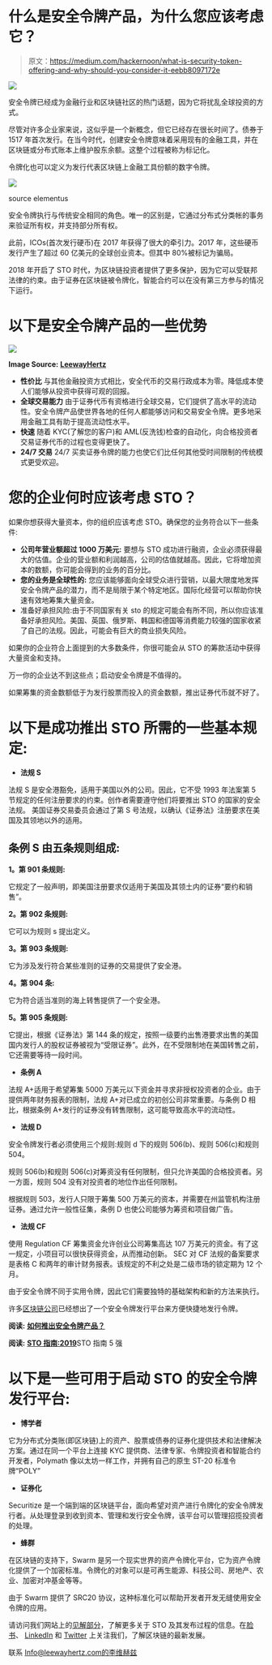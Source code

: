 # 什么是安全令牌产品，为什么您应该考虑它？

> 原文：<https://medium.com/hackernoon/what-is-security-token-offering-and-why-should-you-consider-it-eebb8097172e>

![](img/d01e2a191b8a514859b353226be74b22.png)

安全令牌已经成为金融行业和区块链社区的热门话题，因为它将扰乱全球投资的方式。

尽管对许多企业家来说，这似乎是一个新概念，但它已经存在很长时间了。债券于 1517 年首次发行。在当今时代，创建安全令牌意味着采用现有的金融工具，并在区块链或分布式账本上维护股东余额。这整个过程被称为标记化。

令牌化也可以定义为发行代表区块链上金融工具份额的数字令牌。

![](img/dac4c471cc3f379de99c0b7561988fe7.png)

source elementus

安全令牌执行与传统安全相同的角色。唯一的区别是，它通过分布式分类帐的事务来验证所有权，并支持部分所有权。

此前，ICOs(首次发行硬币)在 2017 年获得了很大的牵引力。2017 年，这些硬币发行产生了超过 60 亿美元的全球创业资本。但其中 80%被标记为骗局。

2018 年开启了 STO 时代，为区块链投资者提供了更多保护，因为它可以受联邦法律的约束。由于证券在区块链被令牌化，智能合约可以在没有第三方参与的情况下运行。

# 以下是安全令牌产品的一些优势

![](img/44572ab146962b82889bea080e735a3d.png)

**Image Source:** [**LeewayHertz**](https://www.leewayhertz.com/security-token-offering/?utm_source=hackernoon_leewayhertz)

*   **性价比**
    与其他金融投资方式相比，安全代币的交易行政成本为零。降低成本使人们能够从投资中获得可观的回报。
*   **全球交易能力** 由于证券代币有资格进行全球交易，它们提供了高水平的流动性。安全令牌产品使世界各地的任何人都能够访问和交易安全令牌。更多地采用金融工具有助于提高流动性水平。
*   **快速** 随着 KYC(了解您的客户)和 AML(反洗钱)检查的自动化，向合格投资者交易证券代币的过程也变得更快了。
*   **24/7 交易** 24/7 买卖证券令牌的能力也使它们比任何其他受时间限制的传统模式更受欢迎。

# 您的企业何时应该考虑 STO？

如果你想获得大量资本，你的组织应该考虑 STO。确保您的业务符合以下一些条件:

*   **公司年营业额超过 1000 万美元:**
    要想与 STO 成功进行融资，企业必须获得最大的估值。企业的营业额和利润越高，公司的估值就越高。因此，它将增加资本的数额，你可能会得到的业务的百分比。
*   **您的业务是全球性的:** 您应该能够面向全球受众进行营销，以最大限度地发挥安全令牌产品的潜力，而不是局限于某个特定地区。国际化经营可以帮助你快速有效地筹集大量资金。
*   准备好承担风险:由于不同国家有关 sto 的规定可能会有所不同，所以你应该准备好承担风险。美国、英国、俄罗斯、韩国和德国等消费能力较强的国家收紧了自己的法规。因此，可能会有巨大的商业损失风险。

如果你的企业符合上面提到的大多数条件，你很可能会从 STO 的筹款活动中获得大量资金和支持。

万一你的企业达不到这些点；启动安全令牌是不值得的。

如果筹集的资金数额低于为发行股票而投入的资金数额，推出证券代币就不好了。

# 以下是成功推出 STO 所需的一些基本规定:

*   **法规 S**

法规 S 是安全港豁免，适用于美国以外的公司。因此，它不受 1993 年法案第 5 节规定的任何注册要求的约束。创作者需要遵守他们将要推出 STO 的国家的安全法规。
美国证券交易委员会通过了第 S 号法规，以确认《证券法》注册要求在美国及其领地以外的适用。

## **条例 S 由五条规则组成:**

**1。第 901 条规则:**

它规定了一般声明，即美国注册要求仅适用于美国及其领土内的证券“要约和销售”。

**2。第 902 条规则:**

它可以为规则 s 提出定义。

**3。第 903 条规则:**

它为涉及发行符合某些准则的证券的交易提供了安全港。

**4。第 904 条:**

它为符合适当准则的海上转售提供了一个安全港。

**5。第 905 条规则:**

它提出，根据《证券法》第 144 条的规定，按照一级要约出售港要求出售的美国国内发行人的股权证券被视为“受限证券”。此外，在不受限制地在美国转售之前，它还需要等待一段时间。

*   **条例 A**

法规 A+适用于希望筹集 5000 万美元以下资金并寻求非授权投资者的企业。由于提供两年财务报表的限制，法规 A+对已成立的初创公司非常重要。与条例 D 相比，根据条例 A+发行的证券没有转售限制，这可能导致高水平的流动性。

*   **法规 D**

安全令牌发行者必须使用三个规则:规则 d 下的规则 506(b)、规则 506(c)和规则 504。

规则 506(b)和规则 506(c)对筹资没有任何限制，但只允许美国的合格投资者。另一方面，规则 504 没有对投资者的地位作出任何限制。

根据规则 503，发行人只限于筹集 500 万美元的资本，并需要在州监管机构注册证券。通过允许一般性征集，条例 D 也使公司能够为筹资和项目做广告。

*   **法规 CF**

使用 Regulation CF 筹集资金允许创业公司筹集高达 107 万美元的资金。有了这一规定，小项目可以很快获得资金，从而推动创新。
SEC 对 CF 法规的备案要求是表格 C 和两年的审计财务报表。该规定的不利之处是二级市场的锁定期为 12 个月。

由于安全令牌不同于实用令牌，因此它们需要独特的基础架构和新的方法来执行。

许多[区块链公司](https://www.leewayhertz.com/top-blockchain-development-companies/?utm_source=leewayhertzmedium)已经想出了一个安全令牌发行平台来方便快捷地发行令牌。

**阅读:** [**如何推出安全令牌产品？**](https://www.leewayhertz.com/launch-sto-security-token-offering/?utm_source=leewayhertzmedium)

**阅读:** [**STO 指南:2019**](/@LeewayHertz/sto-guides-top-5-sto-guides-of-2019-cb70a6cc987b)STO 指南 5 强

# 以下是一些可用于启动 STO 的安全令牌发行平台:

*   **博学者**

它为分布式分类账(即区块链)上的资产、股票或债券的证券化提供技术和法律解决方案。通过在同一个平台上连接 KYC 提供商、法律专家、令牌投资者和智能合约开发者，Polymath 像以太坊一样工作，并拥有自己的原生 ST-20 标准令牌“POLY”

*   **证券化**

Securitize 是一个端到端的区块链平台，面向希望对资产进行令牌化的安全令牌发行者。从处理登录到收到资本、管理和发行安全令牌，该平台可以管理招揽投资者的处理。

*   **蜂群**

在区块链的支持下，Swarm 是另一个现实世界的资产令牌化平台，它为资产令牌化提供了一个加密标准。令牌化的对象可以是可再生能源、科技公司、房地产、农业、加密对冲基金等等。

由于 Swarm 提供了 SRC20 协议，这种标准化可以帮助开发者开发无缝使用安全令牌的应用。

请访问我们网站上的[见解部分](https://www.leewayhertz.com/launch-sto-security-token-offering/)，了解更多关于 STO 及其发布过程的信息。在[脸书](https://www.facebook.com/LeewayHertz/)、 [LinkedIn](https://www.linkedin.com/company/leewayhertz-technologies/) 和 [Twitter](https://twitter.com/LeewayHertz) 上关注我们，了解区块链的最新发展。

联系 Info@leewayhertz.com[的李维赫兹](mailto:info@leewayhertz.com)